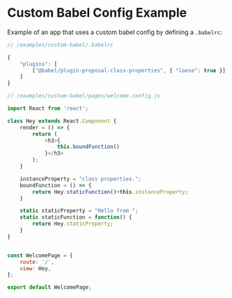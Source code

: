 <!---






    WARNING, READ THIS.
    This is a computed file. Do not edit.
    Edit `/examples/custom-babel/readme.template.md` instead.












    WARNING, READ THIS.
    This is a computed file. Do not edit.
    Edit `/examples/custom-babel/readme.template.md` instead.












    WARNING, READ THIS.
    This is a computed file. Do not edit.
    Edit `/examples/custom-babel/readme.template.md` instead.












    WARNING, READ THIS.
    This is a computed file. Do not edit.
    Edit `/examples/custom-babel/readme.template.md` instead.












    WARNING, READ THIS.
    This is a computed file. Do not edit.
    Edit `/examples/custom-babel/readme.template.md` instead.






-->

# Custom Babel Config Example

Example of an app that uses a custom babel config by defining a `.babelrc`:

~~~js
// /examples/custom-babel/.babelrc

{
    "plugins": [
        ["@babel/plugin-proposal-class-properties", { "loose": true }]
    ]
}
~~~

~~~js
// /examples/custom-babel/pages/welcome.config.js

import React from 'react';

class Hey extends React.Component {
    render = () => {
        return (
            <h3>{
                this.boundFunction()
            }</h3>
        );
    }

    instanceProperty = "class properties.";
    boundFunction = () => {
        return Hey.staticFunction()+this.instanceProperty;
    }

    static staticProperty = "Hello from ";
    static staticFunction = function() {
        return Hey.staticProperty;
    }
}


const WelcomePage = {
    route: '/',
    view: Hey,
};

export default WelcomePage;
~~~

<!---






    WARNING, READ THIS.
    This is a computed file. Do not edit.
    Edit `/examples/custom-babel/readme.template.md` instead.












    WARNING, READ THIS.
    This is a computed file. Do not edit.
    Edit `/examples/custom-babel/readme.template.md` instead.












    WARNING, READ THIS.
    This is a computed file. Do not edit.
    Edit `/examples/custom-babel/readme.template.md` instead.












    WARNING, READ THIS.
    This is a computed file. Do not edit.
    Edit `/examples/custom-babel/readme.template.md` instead.












    WARNING, READ THIS.
    This is a computed file. Do not edit.
    Edit `/examples/custom-babel/readme.template.md` instead.






-->

